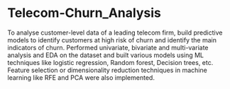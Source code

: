 # Telecom-Churn_Analysis

To analyse customer-level data of a leading telecom firm, build predictive models to identify customers at high risk of churn and identify the main indicators of churn. Performed univariate, bivariate and multi-variate analysis and EDA on the dataset and built various models using ML techniques like logistic regression, Random forest, Decision trees, etc. Feature selection or dimensionality reduction techniques in machine learning like RFE and PCA were also implemented.
